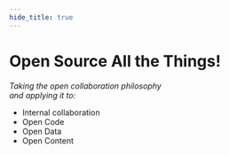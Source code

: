 ```yaml
---
hide_title: true
---
```


# Open Source **All the Things!**

*Taking the open collaboration philosophy <br /> and applying it to:*

* Internal collaboration
* Open Code
* Open Data
* Open Content
